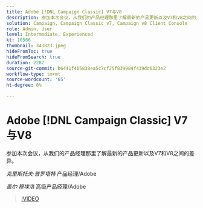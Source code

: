 ```yaml
---
title: Adobe [!DNL Campaign Classic] V7与V8
description: 参加本次会议，从我们的产品经理那里了解最新的产品更新以及V7和V8之间的差异。
solution: Campaign, Campaign Classic v7, Campaign v8 Client Console
role: Admin, User
level: Intermediate, Experienced
kt: 10566
thumbnail: 343823.jpeg
hideFromToc: true
hideFromSearch: true
duration: 2282
source-git-commit: b6441f405838ea5c7cf25f839984f439dd6323e2
workflow-type: tm+mt
source-wordcount: '65'
ht-degree: 0%

---
```


# Adobe [!DNL Campaign Classic] V7与V8

参加本次会议，从我们的产品经理那里了解最新的产品更新以及V7和V8之间的差异。

*克里斯托夫·普罗塔特* 产品经理/Adobe

*盖尔·穆埃洛* 高级产品经理/Adobe

>[!VIDEO](https://video.tv.adobe.com/v/343823/?quality=12&learn=on)
